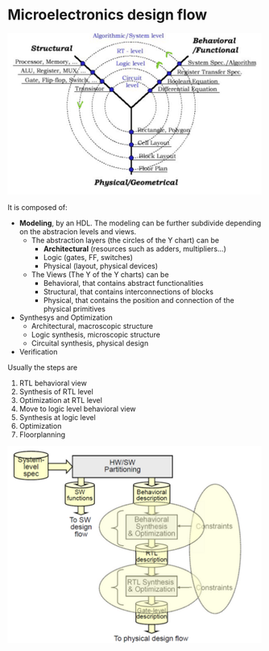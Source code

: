 # Microelectronics design flow
![](Pasted%20image%2020230526100552.png)

It is composed of:
- **Modeling**, by an HDL. The modeling can be further subdivide depending on the abstracion levels and views. 
	- The abstraction layers (the circles of the Y chart) can be 
		- **Architectural** (resources such as adders, multipliers...)
		- Logic (gates, FF, switches)
		- Physical (layout, physical devices)
	- The Views (The Y of the Y charts) can be
		- Behavioral, that contains abstract functionalities
		- Structural, that contains interconnections of blocks
		- Physical, that contains the position and connection of the physical primitives
- Synthesys and Optimization
	- Architectural, macroscopic structure
	- Logic synthesis, microscopic structure
	- Circuital synthesis, physical design
- Verification
  
Usually the steps are
1. RTL behavioral view
2. Synthesis of RTL level
3. Optimization at RTL level
4. Move to logic level behavioral view
5. Synthesis at logic level
6. Optimization
7. Floorplanning

![](Pasted%20image%2020230526101407.png)
